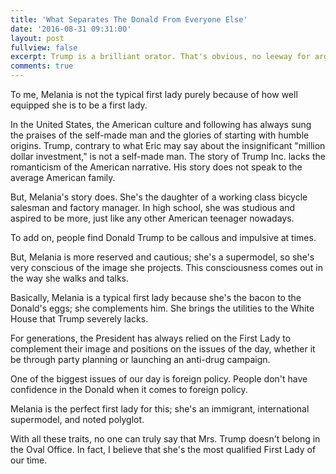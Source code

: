 ```yaml
---
title: 'What Separates The Donald From Everyone Else'
date: '2016-08-31 09:31:00'
layout: post
fullview: false 
excerpt: Trump is a brilliant orator. That's obvious, no leeway for argument there. 
comments: true 
---
```

To me, Melania is not the typical first lady purely because of how well equipped she is to be a first lady. 

In the United States, the American culture and following has always sung the praises of the self-made man and the glories of starting with humble origins. Trump, contrary to what Eric may say about the insignificant "million dollar investment," is not a self-made man. The story of Trump Inc. lacks the romanticism of the American narrative. His story does not speak to the average American family. 

But, Melania's story does. She's the daughter of a working class bicycle salesman and factory manager. In high school, she was studious and aspired to be more, just like any other American teenager nowadays. 

To add on, people find Donald Trump to be callous and impulsive at times. 

But, Melania is more reserved and cautious; she's a supermodel, so she's very conscious of the image she projects. This consciousness comes out in the way she walks and talks. 

Basically, Melania is a typical first lady because she's the bacon to the Donald's eggs; she complements him. She brings the utilities to the White House that Trump severely lacks. 

For generations, the President has always relied on the First Lady to complement their image and positions on the issues of the day, whether it be through party planning or launching an anti-drug campaign. 

One of the biggest issues of our day is foreign policy. People don't have confidence in the Donald when it comes to foreign policy. 

Melania is the perfect first lady for this; she's an immigrant, international supermodel, and noted polyglot. 

With all these traits, no one can truly say that Mrs. Trump doesn't belong in the Oval Office. In fact, I believe that she's the most qualified First Lady of our time. 